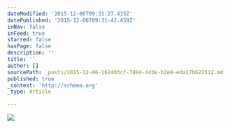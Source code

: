 ```yaml
---
dateModified: '2015-12-06T09:31:27.415Z'
datePublished: '2015-12-06T09:31:42.459Z'
inNav: false
inFeed: true
starred: false
hasPage: false
description: ''
title: ''
author: []
sourcePath: _posts/2015-12-06-162403cf-7894-443e-b2e8-eda17b622512.md
published: true
_context: 'http://schema.org'
_type: Article

---
```

![](https://the-grid-user-content.s3-us-west-2.amazonaws.com/c85d60f3-4028-47d1-887a-497ad94d0131.jpg)
